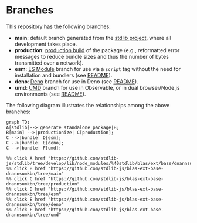 <!--

@license Apache-2.0

Copyright (c) 2022 The Stdlib Authors.

Licensed under the Apache License, Version 2.0 (the "License");
you may not use this file except in compliance with the License.
You may obtain a copy of the License at

    http://www.apache.org/licenses/LICENSE-2.0

Unless required by applicable law or agreed to in writing, software
distributed under the License is distributed on an "AS IS" BASIS,
WITHOUT WARRANTIES OR CONDITIONS OF ANY KIND, either express or implied.
See the License for the specific language governing permissions and
limitations under the License.

-->

# Branches

This repository has the following branches:

-   **main**: default branch generated from the [stdlib project][stdlib-url], where all development takes place.
-   **production**: [production build][production-url] of the package (e.g., reformatted error messages to reduce bundle sizes and thus the number of bytes transmitted over a network).
-   **esm**: [ES Module][esm-url] branch for use via a `script` tag without the need for installation and bundlers (see [README][esm-readme]).
-   **deno**: [Deno][deno-url] branch for use in Deno (see [README][deno-readme]).
-   **umd**: [UMD][umd-url] branch for use in Observable, or in dual browser/Node.js environments (see [README][umd-readme]).

The following diagram illustrates the relationships among the above branches:

```mermaid
graph TD;
A[stdlib]-->|generate standalone package|B;
B[main] -->|productionize| C[production];
C -->|bundle| D[esm];
C -->|bundle| E[deno];
C -->|bundle| F[umd];

%% click A href "https://github.com/stdlib-js/stdlib/tree/develop/lib/node_modules/%40stdlib/blas/ext/base/dnannsumkbn"
%% click B href "https://github.com/stdlib-js/blas-ext-base-dnannsumkbn/tree/main"
%% click C href "https://github.com/stdlib-js/blas-ext-base-dnannsumkbn/tree/production"
%% click D href "https://github.com/stdlib-js/blas-ext-base-dnannsumkbn/tree/esm"
%% click E href "https://github.com/stdlib-js/blas-ext-base-dnannsumkbn/tree/deno"
%% click F href "https://github.com/stdlib-js/blas-ext-base-dnannsumkbn/tree/umd"
```

[stdlib-url]: https://github.com/stdlib-js/stdlib/tree/develop/lib/node_modules/%40stdlib/blas/ext/base/dnannsumkbn
[production-url]: https://github.com/stdlib-js/blas-ext-base-dnannsumkbn/tree/production
[deno-url]: https://github.com/stdlib-js/blas-ext-base-dnannsumkbn/tree/deno
[deno-readme]: https://github.com/stdlib-js/blas-ext-base-dnannsumkbn/blob/deno/README.md
[umd-url]: https://github.com/stdlib-js/blas-ext-base-dnannsumkbn/tree/umd
[umd-readme]: https://github.com/stdlib-js/blas-ext-base-dnannsumkbn/blob/umd/README.md
[esm-url]: https://github.com/stdlib-js/blas-ext-base-dnannsumkbn/tree/esm
[esm-readme]: https://github.com/stdlib-js/blas-ext-base-dnannsumkbn/blob/esm/README.md